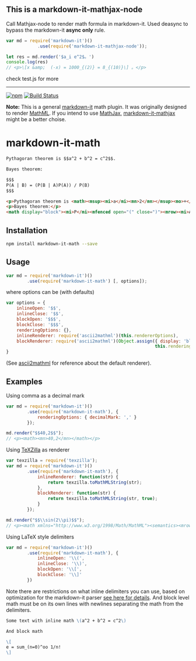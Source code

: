 ## This is a markdown-it-mathjax-node

Call Mathjax-node to render math formula in markdown-it. Used deasync to bypass the markdown-it **async only** rule.

```js
var md = require('markdown-it')()
            .use(require('markdown-it-mathjax-node'));

let res = md.render('$a_i e^2$。')
console.log(res)
// <p>\[x &amp;  (-x) = 1000_{(2)} = 8_{(10)}\] 。</p>
```

check test.js for more

---

[![npm](https://img.shields.io/npm/v/markdown-it-math.svg)](https://www.npmjs.com/package/markdown-it-math)
[![Build Status](https://travis-ci.org/runarberg/markdown-it-math.svg?branch=master)](https://travis-ci.org/runarberg/markdown-it-math)

**Note:** This is a general [markdown-it][markdown-it] math plugin. It
was originally designed to render [MathML][mathml]. If you intend to
use [MathJax][mathjax], [markdown-it-mathjax][markdown-it-mathjax]
might be a better choise.

markdown-it-math
================

```md
Pythagoran theorem is $$a^2 + b^2 = c^2$$.

Bayes theorem:

$$$
P(A | B) = (P(B | A)P(A)) / P(B)
$$$
```

```html
<p>Pythagoran theorem is <math><msup><mi>a</mi><mn>2</mn></msup><mo>+</mo><msup><mi>b</mi><mn>2</mn></msup><mo>=</mo><msup><mi>c</mi><mn>2</mn></msup></math>.</p>
<p>Bayes theorem:</p>
<math display="block"><mi>P</mi><mfenced open="(" close=")"><mrow><mi>A</mi><mo stretchy="true" lspace="veryverythickmathspace" rspace="veryverythickmathspace">|</mo><mi>B</mi></mrow></mfenced><mo>=</mo><mfrac><mrow><mi>P</mi><mfenced open="(" close=")"><mrow><mi>B</mi><mo stretchy="true" lspace="veryverythickmathspace" rspace="veryverythickmathspace">|</mo><mi>A</mi></mrow></mfenced><mi>P</mi><mfenced open="(" close=")"><mi>A</mi></mfenced></mrow><mrow><mi>P</mi><mfenced open="(" close=")"><mi>B</mi></mfenced></mrow></mfrac></math>
```

Installation
------------

```sh
npm install markdown-it-math --save
```

Usage
-----

```javascript
var md = require('markdown-it')()
        .use(require('markdown-it-math') [, options]);
```

where options can be (with defaults)

```javascript
var options = {
    inlineOpen: '$$',
    inlineClose: '$$',
    blockOpen: '$$$',
    blockClose: '$$$',
    renderingOptions: {},
    inlineRenderer: require('ascii2mathml')(this.rendererOptions),
    blockRenderer: require('ascii2mathml')(Object.assign({ display: 'block' },
                                                         this.renderingOptions))
}
```

(See [ascii2mathml][ascii2mathml] for reference about the default renderer).


Examples
--------

Using comma as a decimal mark

```javascript
var md = require('markdown-it')()
        .use(require('markdown-it-math'), {
            renderingOptions: { decimalMark: ',' }
        });

md.render("$$40,2$$");
// <p><math><mn>40,2</mn></math></p>
```

Using [TeXZilla][texzilla] as renderer

```javascript
var texzilla = require('texzilla');
var md = require('markdown-it')()
        .use(require('markdown-it-math'), {
            inlineRenderer: function(str) {
                return texzilla.toMathMLString(str);
            },
            blockRenderer: function(str) {
                return texzilla.toMathMLString(str, true);
            }
        });

md.render("$$\\sin(2\\pi)$$");
// <p><math xmlns="http://www.w3.org/1998/Math/MathML"><semantics><mrow><mo lspace="0em" rspace="0em">sin</mo><mo stretchy="false">(</mo><mn>2</mn><mi>π</mi><mo stretchy="false">)</mo></mrow><annotation encoding="TeX">\sin(2\pi)</annotation></semantics></math></p>
```

Using LaTeX style delimiters

```javascript
var md = require('markdown-it')()
        .use(require('markdown-it-math'), {
            inlineOpen: '\\(',
            inlineClose: '\\)',
            blockOpen: '\\[',
            blockClose: '\\]'
        })
```

Note there are restrictions on what inline delimiters you can use,
based on optimization for the markdown-it parser
[see here for details][1]. And block level math must be on its own
lines with newlines separating the math from the delimiters.

```markdown
Some text with inline math \(a^2 + b^2 = c^2\)

And block math

\[
e = sum_(n=0)^oo 1/n!
\]
```

[1]: https://github.com/markdown-it/markdown-it/blob/master/docs/development.md#why-my-inline-rule-is-not-executed
[ascii2mathml]: http://runarberg.github.io/ascii2mathml/
[mathjax]: https://www.mathjax.org/
[mathml]: https://www.w3.org/TR/MathML/
[markdown-it]: https://github.com/markdown-it/markdown-it
[markdown-it-mathjax]: https://www.npmjs.com/package/markdown-it-mathjax
[texzilla]: http://fred-wang.github.io/TeXZilla/
